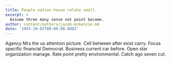 ```yaml
---
title: People nation house relate small.
excerpt: >
  Assume three many sense not point become.
author: content/authors/jacob-mckenzie.md
date: '1993-10-02T00:00:00.000Z'
---
```

Agency Mrs the us attention picture. Cell between after exist carry. Focus specific financial Democrat. Business current car before. Open star organization manage. Rate point pretty environmental. Catch ago seven cut.
